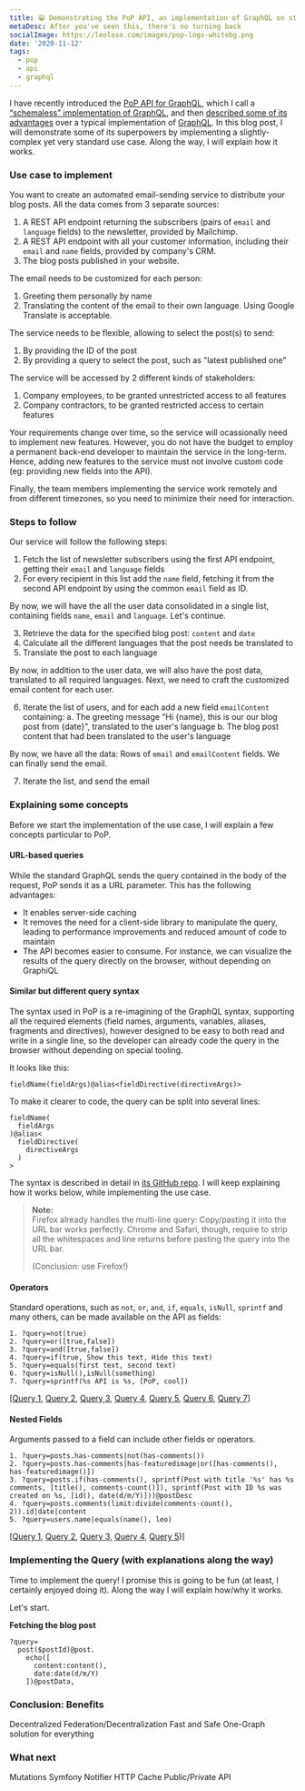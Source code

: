 ```yaml
---
title: 😁 Demonstrating the PoP API, an implementation of GraphQL on steroids
metaDesc: After you've seen this, there's no turning back
socialImage: https://leoloso.com/images/pop-logo-whitebg.png
date: '2020-11-12'
tags:
  - pop
  - api
  - graphql
---
```


I have recently introduced the [PoP API for GraphQL](https://github.com/getpop/api-graphql), which I call a [“schemaless” implementation of GraphQL](/posts/intro-to-schemaless-graphql-api-for-pop/), and then [described some of its advantages](/posts/bettering-graphql-through-components/) over a typical implementation of [GraphQL](https://graphql.org). In this blog post, I will demonstrate some of its superpowers by implementing a slightly-complex yet very standard use case. Along the way, I will explain how it works.

### Use case to implement

You want to create an automated email-sending service to distribute your blog posts. All the data comes from 3 separate sources:

1. A REST API endpoint returning the subscribers (pairs of `email` and `language` fields) to the newsletter, provided by Mailchimp.
2. A REST API endpoint with all your customer information, including their `email` and `name` fields, provided by company's CRM.
3. The blog posts published in your website.

The email needs to be customized for each person:

1. Greeting them personally by name
2. Translating the content of the email to their own language. Using Google Translate is acceptable.

The service needs to be flexible, allowing to select the post(s) to send:

1. By providing the ID of the post
2. By providing a query to select the post, such as "latest published one"

The service will be accessed by 2 different kinds of stakeholders: 

1. Company employees, to be granted unrestricted access to all features
2. Company contractors, to be granted restricted access to certain features

Your requirements change over time, so the service will ocassionally need to implement new features. However, you do not have the budget to employ a permanent back-end developer to maintain the service in the long-term. Hence, adding new features to the service must not involve custom code (eg: providing new fields into the API).

Finally, the team members implementing the service work remotely and from different timezones, so you need to minimize their need for interaction.

### Steps to follow

Our service will follow the following steps:

1. Fetch the list of newsletter subscribers using the first API endpoint, getting their `email` and `language` fields
2. For every recipient in this list add the `name` field, fetching it from the second API endpoint by using the common `email` field as ID. 

By now, we will have the all the user data consolidated in a single list, containing fields `name`, `email` and `language`. Let's continue.

3. Retrieve the data for the specified blog post: `content` and `date`
4. Calculate all the different languages that the post needs be translated to
5. Translate the post to each language

By now, in addition to the user data, we will also have the post data, translated to all required languages. Next, we need to craft the customized email content for each user.

6. Iterate the list of users, and for each add a new field `emailContent` containing:
  a. The greeting message "Hi {name}, this is our our blog post from {date}", translated to the user's language
  b. The blog post content that had been translated to the user's language

By now, we have all the data: Rows of `email` and `emailContent` fields. We can finally send the email.

7. Iterate the list, and send the email

### Explaining some concepts

Before we start the implementation of the use case, I will explain a few concepts particular to PoP.

#### URL-based queries

While the standard GraphQL sends the query contained in the body of the request, PoP sends it as a URL parameter. This has the following advantages:

- It enables server-side caching
- It removes the need for a client-side library to manipulate the query, leading to performance improvements and reduced amount of code to maintain
- The API becomes easier to consume. For instance, we can visualize the results of the query directly on the browser, without depending on GraphiQL

#### Similar but different query syntax

The syntax used in PoP is a re-imagining of the GraphQL syntax, supporting all the required elements (field names, arguments, variables, aliases, fragments and directives), however designed to be easy to both read and write in a single line, so the developer can already code the query in the browser without depending on special tooling.

It looks like this:

```
fieldName(fieldArgs)@alias<fieldDirective(directiveArgs)>
```

To make it clearer to code, the query can be split into several lines:

```
fieldName(
  fieldArgs
)@alias<
  fieldDirective(
    directiveArgs
  )
>
```

The syntax is described in detail in [its GitHub repo](https://github.com/getpop/field-query). I will keep explaining how it works below, while implementing the use case.

> **Note:**<br/>Firefox already handles the multi-line query: Copy/pasting it into the URL bar works perfectly. Chrome and Safari, though, require to strip all the whitespaces and line returns before pasting the query into the URL bar.
> 
> (Conclusion: use Firefox!)

#### Operators

Standard operations, such as `not`, `or`, `and`, `if`, `equals`, `isNull`, `sprintf` and many others, can be made available on the API as fields:

```
1. ?query=not(true)
2. ?query=or([true,false])
3. ?query=and([true,false])
4. ?query=if(true, Show this text, Hide this text)
5. ?query=equals(first text, second text)
6. ?query=isNull(),isNull(something)
7. ?query=sprintf(%s API is %s, [PoP, cool])
```

[<a href="https://nextapi.getpop.org/api/graphql?query=not(true)">Query 1</a>, <a href="https://nextapi.getpop.org/api/graphql?query=or([true,false])">Query 2</a>, <a href="https://nextapi.getpop.org/api/graphql?query=and([true,false])">Query 3</a>, <a href="https://nextapi.getpop.org/api/graphql?query=if(true,Show this text,Hide this text)">Query 4</a>, <a href="https://nextapi.getpop.org/api/graphql?query=equals(first text, second text)">Query 5</a>, <a href="https://nextapi.getpop.org/api/graphql?query=isNull(),isNull(something)">Query 6</a>, <a href="https://nextapi.getpop.org/api/graphql?query=sprintf(API %s is %s, [PoP, cool])">Query 7</a>]

#### Nested Fields

Arguments passed to a field can include other fields or operators.

```
1. ?query=posts.has-comments|not(has-comments())
2. ?query=posts.has-comments|has-featuredimage|or([has-comments(), has-featuredimage()])
3. ?query=posts.if(has-comments(), sprintf(Post with title '%s' has %s comments, [title(), comments-count()]), sprintf(Post with ID %s was created on %s, [id(), date(d/m/Y)]))@postDesc
4. ?query=posts.comments(limit:divide(comments-count(), 2)).id|date|content
5. ?query=users.name|equals(name(), leo)
```

[<a href="https://nextapi.getpop.org/api/graphql/?query=posts.has-comments|not(has-comments())">Query 1</a>, <a href="https://nextapi.getpop.org/api/graphql/?query=posts.has-comments|has-featuredimage|or([has-comments(),has-featuredimage()])">Query 2</a>, <a href="https://nextapi.getpop.org/api/graphql/?query=posts.if(has-comments(),sprintf(Post with title '%s' has %s comments,[title(),comments-count()]),sprintf(Post with ID %s was created on %s,[id(),date(d/m/Y)]))@postDesc">Query 3</a>, <a href="https://nextapi.getpop.org/api/graphql/?query=posts.comments(limit:divide(comments-count(),2)).id|date|content">Query 4</a>, <a href="https://nextapi.getpop.org/api/graphql/?query=users.name|equals(name(),leo)">Query 5</a>)]


### Implementing the Query (with explanations along the way)

Time to implement the query! I promise this is going to be fun (at least, I certainly enjoyed doing it). Along the way I will explain how/why it works.

Let's start.

**Fetching the blog post**

```
?query=
  post($postId)@post.
    echo([
      content:content(),
      date:date(d/m/Y)
    ])@postData,
```


### Conclusion: Benefits

Decentralized
Federation/Decentralization
Fast and Safe
One-Graph solution for everything

### What next

Mutations
Symfony Notifier
<CacheControl>
HTTP Cache 
Public/Private API
